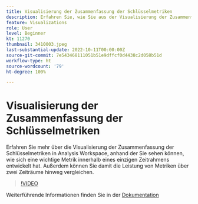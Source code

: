 ```yaml
---
title: Visualisierung der Zusammenfassung der Schlüsselmetriken
description: Erfahren Sie, wie Sie aus der Visualisierung der Zusammenfassung der Schlüsselmetriken entnehmen können, wie sich eine wichtige Metrik innerhalb eines einzigen Zeitrahmens entwickelt hat.
feature: Visualizations
role: User
level: Beginner
kt: 11270
thumbnail: 3410003.jpeg
last-substantial-update: 2022-10-11T00:00:00Z
source-git-commit: 7e543468111051b51e9dffcf0d4438c2d058b51d
workflow-type: ht
source-wordcount: '79'
ht-degree: 100%

---
```



# Visualisierung der Zusammenfassung der Schlüsselmetriken

Erfahren Sie mehr über die Visualisierung der Zusammenfassung der Schlüsselmetriken in Analysis Workspace, anhand der Sie sehen können, wie sich eine wichtige Metrik innerhalb eines einzigen Zeitrahmens entwickelt hat. Außerdem können Sie damit die Leistung von Metriken über zwei Zeiträume hinweg vergleichen.

>[!VIDEO](https://video.tv.adobe.com/v/3410003/?quality=12&learn=on)

Weiterführende Informationen finden Sie in der [Dokumentation](https://experienceleague.adobe.com/docs/analytics/analyze/analysis-workspace/visualizations/key-metric.html?lang=de)
